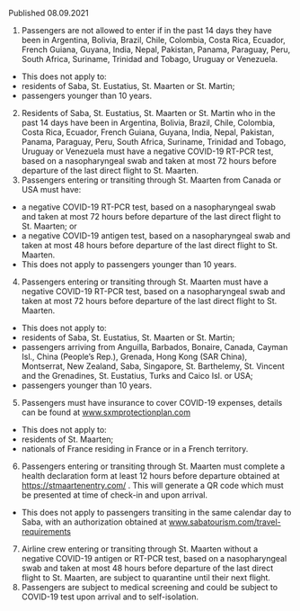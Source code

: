 Published 08.09.2021
1. Passengers are not allowed to enter if in the past 14 days they have been in Argentina, Bolivia, Brazil, Chile, Colombia, Costa Rica, Ecuador, French Guiana, Guyana, India, Nepal, Pakistan, Panama, Paraguay, Peru, South Africa, Suriname, Trinidad and Tobago, Uruguay or Venezuela.
- This does not apply to:
- residents of Saba, St. Eustatius, St. Maarten or St. Martin;
- passengers younger than 10 years.
2. Residents of Saba, St. Eustatius, St. Maarten or St. Martin who in the past 14 days have been in Argentina, Bolivia, Brazil, Chile, Colombia, Costa Rica, Ecuador, French Guiana, Guyana, India, Nepal, Pakistan, Panama, Paraguay, Peru, South Africa, Suriname, Trinidad and Tobago, Uruguay or Venezuela must have a negative COVID-19 RT-PCR test, based on a nasopharyngeal swab and taken at most 72 hours before departure of the last direct flight to St. Maarten.
3. Passengers entering or transiting through St. Maarten from Canada or USA must have:
- a negative COVID-19 RT-PCR test, based on a nasopharyngeal swab and taken at most 72 hours before departure of the last direct flight to St. Maarten; or
- a negative COVID-19 antigen test, based on a nasopharyngeal swab and taken at most 48 hours before departure of the last direct flight to St. Maarten.
- This does not apply to passengers younger than 10 years.
4. Passengers entering or transiting through St. Maarten must have a negative COVID-19 RT-PCR test, based on a nasopharyngeal swab and taken at most 72 hours before departure of the last direct flight to St. Maarten.
- This does not apply to:
- residents of Saba, St. Eustatius, St. Maarten or St. Martin;
- passengers arriving from Anguilla, Barbados, Bonaire, Canada, Cayman Isl., China (People’s Rep.), Grenada, Hong Kong (SAR China), Montserrat, New Zealand, Saba, Singapore, St. Barthelemy, St. Vincent and the Grenadines, St. Eustatius, Turks and Caico Isl. or USA;
- passengers younger than 10 years.
5. Passengers must have insurance to cover COVID-19 expenses, details can be found at <a href="http://www.sxmprotectionplan.com">www.sxmprotectionplan.com</a>
- This does not apply to:
- residents of St. Maarten;
- nationals of France residing in France or in a French territory.
6. Passengers entering or transiting through St. Maarten must complete a health declaration form at least 12 hours before departure obtained at <a href="https://stmaartenentry.com/">https://stmaartenentry.com/</a> . This will generate a QR code which must be presented at time of check-in and upon arrival.
- This does not apply to passengers transiting in the same calendar day to Saba, with an authorization obtained at <a href="http://www.sabatourism.com/travel-requirements">www.sabatourism.com/travel-requirements</a>
7. Airline crew entering or transiting through St. Maarten without a negative COVID-19 antigen or RT-PCR test, based on a nasopharyngeal swab and taken at most 48 hours before departure of the last direct flight to St. Maarten, are subject to quarantine until their next flight.
8. Passengers are subject to medical screening and could be subject to COVID-19 test upon arrival and to self-isolation.